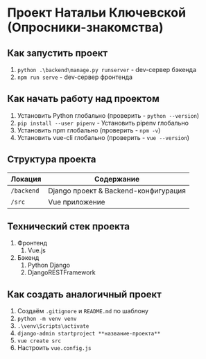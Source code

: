 # Проект Натальи Ключевской (Опросники-знакомства)

## Как запустить проект

1. `python .\backend\manage.py runserver` - dev-сервер бэкенда
2. `npm run serve` - dev-сервер фронтенда

## Как начать работу над проектом

1. Установить Python глобально (проверить - `python --version`)
2. `pip install --user pipenv` - Установить pipenv глобально
3. Установить npm глобально (проверить - `npm -v`)
4. Установить vue-cli глобально (проверить - `vue --version`)

## Структура проекта

| Локация    | Содержание                           |
| ---------- | ------------------------------------ |
| `/backend` | Django проект & Backend-конфигурация |
| `/src`     | Vue приложение                       |

## Технический стек проекта

1. Фронтенд
   1. Vue.js
2. Бэкенд
   1. Python Django
   2. DjangoRESTFramework

## Как создать аналогичный проект

1. Создаём `.gitignore` и `README.md` по шаблону
2. `python -m venv venv`
3. `.\venv\Scripts\activate`
4. `django-admin startproject **название-проекта**`
5. `vue create src`
6. Настроить `vue.config.js`
